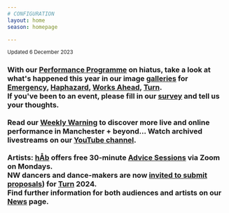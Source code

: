 ```yaml
---
# CONFIGURATION
layout: home
season: homepage

---
```

<small>Updated 6 December 2023</small>        
### With our [Performance Programme](/current/2023) on hiatus, take a look at what's happened this year in our image [galleries](/galleries) for [Emergency](/galleries/2023-emergency), [Haphazard](/galleries/2023-haphazard), [Works Ahead](/galleries/2023-worksahead), [Turn](/galleries/2023-turn).<br>If you've been to an event, please fill in our <a href="https://illuminate-data.org.uk/survey/mlklqx" target="_blank">survey</a> and tell us your thoughts.<br><br>Read our <a href="https://wordofwarning.posthaven.com" target="_blank">Weekly Warning</a> to discover more live and online performance in Manchester + beyond… Watch archived livestreams on our <a href="https://youtube.com/@warnmcr" target="_blank">YouTube channel</a>.<br><br>Artists: [hÅb](/hab) offers free 30-minute [Advice Sessions](/hab/advice) via Zoom on Mondays.<br>NW dancers and dance-makers are now <a href="http://turnmcr.posthaven.com" target="_blank">invited to submit proposals</a>) for [Turn](/hab/turn) 2024.<br>Find further information for both audiences and artists on our [News](/news) page.
